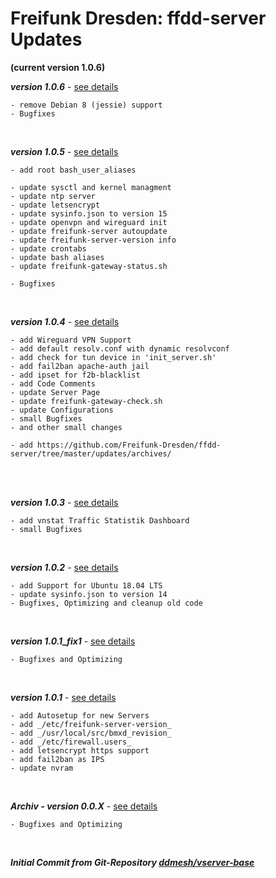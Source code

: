 # Freifunk Dresden: ffdd-server Updates
**(current version 1.0.6)**
<br/>

_**version 1.0.6**_ - [see details](https://github.com/Freifunk-Dresden/ffdd-server/tree/master/updates/v1.0.6.md)

	- remove Debian 8 (jessie) support
	- Bugfixes

<br/>

_**version 1.0.5**_ - [see details](https://github.com/Freifunk-Dresden/ffdd-server/tree/master/updates/v1.0.5.md)

	- add root bash_user_aliases

	- update sysctl and kernel managment
	- update ntp server
	- update letsencrypt
	- update sysinfo.json to version 15
	- update openvpn and wireguard init
	- update freifunk-server autoupdate
	- update freifunk-server-version info
	- update crontabs
	- update bash aliases
	- update freifunk-gateway-status.sh

	- Bugfixes

<br/>

_**version 1.0.4**_ - [see details](https://github.com/Freifunk-Dresden/ffdd-server/tree/master/updates/v1.0.4.md)

	- add Wireguard VPN Support
	- add default resolv.conf with dynamic resolvconf
	- add check for tun device in 'init_server.sh'
	- add fail2ban apache-auth jail
	- add ipset for f2b-blacklist
	- add Code Comments
	- update Server Page
	- update freifunk-gateway-check.sh
	- update Configurations
	- small Bugfixes
	- and other small changes

	- add https://github.com/Freifunk-Dresden/ffdd-server/tree/master/updates/archives/
<br/>

<br/>

_**version 1.0.3**_ - [see details](https://github.com/Freifunk-Dresden/ffdd-server/tree/master/updates/v1.0.3.md)

	- add vnstat Traffic Statistik Dashboard
	- small Bugfixes
<br/>

_**version 1.0.2**_ - [see details](https://github.com/Freifunk-Dresden/ffdd-server/tree/master/updates/v1.0.2.md)

	- add Support for Ubuntu 18.04 LTS
	- update sysinfo.json to version 14
	- Bugfixes, Optimizing and cleanup old code
<br/>

_**version 1.0.1_fix1**_ - [see details](https://github.com/Freifunk-Dresden/ffdd-server/tree/master/updates/v1.0.1_fix1.md)

	- Bugfixes and Optimizing
<br/>

_**version 1.0.1**_ - [see details](https://github.com/Freifunk-Dresden/ffdd-server/tree/master/updates/v1.0.1.md)

	- add Autosetup for new Servers
	- add _/etc/freifunk-server-version_
	- add _/usr/local/src/bmxd_revision_
	- add _/etc/firewall.users_
	- add letsencrypt https support
	- add fail2ban as IPS
	- update nvram
<br/>

_**Archiv - version 0.0.X**_ - [see details](https://github.com/Freifunk-Dresden/ffdd-server/tree/master/updates/archives/v0.0.X/archiv_v0.0.X.md)

	- Bugfixes and Optimizing
<br/>

_**Initial Commit from Git-Repository [ddmesh/vserver-base](https://github.com/ddmesh/vserver-base)**_

